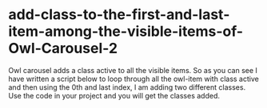# add-class-to-the-first-and-last-item-among-the-visible-items-of-Owl-Carousel-2
Owl carousel adds a class active to all the visible items. So as you can see I have written a script below to loop through all the owl-item with class active and then using the 0th and last index, I am adding two different classes.  Use the code in your project and you will get the classes added.
